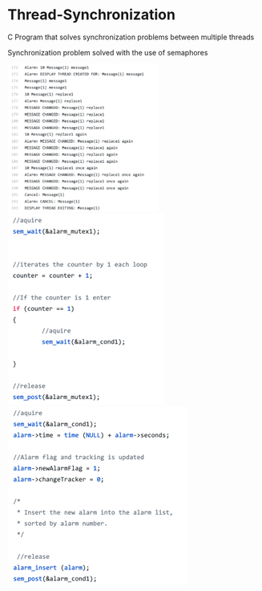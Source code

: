 # Thread-Synchronization
C Program that solves synchronization problems between multiple threads

Synchronization problem solved with the use of semaphores

<img src="Images/1.png" width="300">
<img src="Images/2.png">
<img src="Images/3.png">
